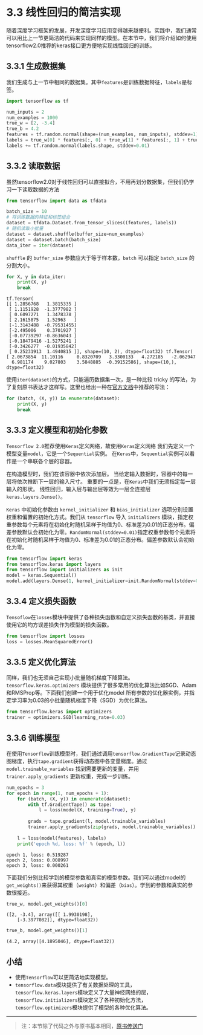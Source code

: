 # 3.3 线性回归的简洁实现

随着深度学习框架的发展，开发深度学习应用变得越来越便利。实践中，我们通常可以用比上一节更简洁的代码来实现同样的模型。在本节中，我们将介绍如何使用tensorflow2.0推荐的keras接口更方便地实现线性回归的训练。

## 3.3.1 生成数据集

我们生成与上一节中相同的数据集。其中`features`是训练数据特征，`labels`是标签。

```python
import tensorflow as tf

num_inputs = 2
num_examples = 1000
true_w = [2, -3.4]
true_b = 4.2
features = tf.random.normal(shape=(num_examples, num_inputs), stddev=1)
labels = true_w[0] * features[:, 0] + true_w[1] * features[:, 1] + true_b
labels += tf.random.normal(labels.shape, stddev=0.01)
```

## 3.3.2 读取数据

虽然tensorflow2.0对于线性回归可以直接拟合，不用再划分数据集，但我们仍学习一下读取数据的方法


```python
from tensorflow import data as tfdata

batch_size = 10
# 将训练数据的特征和标签组合
dataset = tfdata.Dataset.from_tensor_slices((features, labels))
# 随机读取小批量
dataset = dataset.shuffle(buffer_size=num_examples) 
dataset = dataset.batch(batch_size)
data_iter = iter(dataset)
```

`shuffle` 的 `buffer_size` 参数应大于等于样本数，`batch` 可以指定 `batch_size` 的分割大小。

```python
for X, y in data_iter:
    print(X, y)
    break
```
    tf.Tensor(
    [[ 1.2856768   1.3815335 ]
     [ 1.1151928  -1.3777982 ]
     [ 0.6097271   1.3478378 ]
     [ 2.1615875   1.52963   ]
     [-1.3143488  -0.79531455]
     [-2.495006    0.3701927 ]
     [-0.07739297 -0.8636043 ]
     [-0.18479416 -1.5275241 ]
     [-0.3426277  -0.01935842]
     [ 0.25231913  1.4940815 ]], shape=(10, 2), dtype=float32) tf.Tensor(
    [ 2.0673854  11.10116     0.8320709   3.3300133   4.272185   -2.062947
      6.981174    9.027803    3.5848885  -0.39152586], shape=(10,),     dtype=float32)

使用`iter(dataset)`的方式，只能遍历数据集一次，是一种比较 tricky 的写法，为了复刻原书表达才这样写。这里也给出一种在[官方文档](https://www.tensorflow.org/guide/eager?hl=zh_cn#computing_gradients)中推荐的写法：

```python
for (batch, (X, y)) in enumerate(dataset):
    print(X, y)
    break
```

## 3.3.3 定义模型和初始化参数

`Tensorflow 2.0`推荐使用`Keras`定义网络，故使用`Keras`定义网络
我们先定义一个模型变量`model`，它是一个`Sequential`实例。
在`Keras`中，`Sequential`实例可以看作是一个串联各个层的容器。

在构造模型时，我们在该容器中依次添加层。
当给定输入数据时，容器中的每一层将依次推断下一层的输入尺寸。
重要的一点是，在`Keras`中我们无须指定每一层输入的形状。
线性回归，输入层与输出层等效为一层全连接层`keras.layers.Dense()`。

`Keras` 中初始化参数由 `kernel_initializer` 和 `bias_initializer` 选项分别设置权重和偏置的初始化方式。我们从 `tensorflow` 导入 `initializers` 模块，指定权重参数每个元素将在初始化时随机采样于均值为0、标准差为0.01的正态分布。偏差参数默认会初始化为零。`RandomNormal(stddev=0.01)`指定权重参数每个元素将在初始化时随机采样于均值为0、标准差为0.01的正态分布。偏差参数默认会初始化为零。
```python
from tensorflow import keras
from tensorflow.keras import layers
from tensorflow import initializers as init
model = keras.Sequential()
model.add(layers.Dense(1, kernel_initializer=init.RandomNormal(stddev=0.01)))
```

## 3.3.4 定义损失函数

`Tensoflow`在`losses`模块中提供了各种损失函数和自定义损失函数的基类，并直接使用它的均方误差损失作为模型的损失函数。

```python
from tensorflow import losses
loss = losses.MeanSquaredError()
```
## 3.3.5 定义优化算法

同样，我们也无须自己实现小批量随机梯度下降算法。`tensorflow.keras.optimizers` 模块提供了很多常用的优化算法比如SGD、Adam和RMSProp等。下面我们创建一个用于优化model 所有参数的优化器实例，并指定学习率为0.03的小批量随机梯度下降（SGD）为优化算法。

```python
from tensorflow.keras import optimizers
trainer = optimizers.SGD(learning_rate=0.03)
```

## 3.3.6 训练模型

在使用`Tensorflow`训练模型时，我们通过调用`tensorflow.GradientTape`记录动态图梯度，执行`tape.gradient`获得动态图中各变量梯度。通过 `model.trainable_variables` 找到需要更新的变量，并用 `trainer.apply_gradients` 更新权重，完成一步训练。

```python
num_epochs = 3
for epoch in range(1, num_epochs + 1):
    for (batch, (X, y)) in enumerate(dataset):
        with tf.GradientTape() as tape:
            l = loss(model(X, training=True), y)
        
        grads = tape.gradient(l, model.trainable_variables)
        trainer.apply_gradients(zip(grads, model.trainable_variables))
    
    l = loss(model(features), labels)
    print('epoch %d, loss: %f' % (epoch, l))
```

    epoch 1, loss: 0.519287
    epoch 2, loss: 0.008997
    epoch 3, loss: 0.000261



下面我们分别比较学到的模型参数和真实的模型参数。我们可以通过model的`get_weights()`来获得其权重（`weight`）和偏差（`bias`）。学到的参数和真实的参数很接近。


```python
true_w, model.get_weights()[0]
```
    ([2, -3.4], array([[ 1.9930198],
        [-3.3977082]], dtype=float32))




```python
true_b, model.get_weights()[1]
```

    (4.2, array([4.1895046], dtype=float32))


## 小结

* 使用`Tensorflow`可以更简洁地实现模型。
* `tensorflow.data`模块提供了有关数据处理的工具，`tensorflow.keras.layers`模块定义了大量神经网络的层，`tensorflow.initializers`模块定义了各种初始化方法，`tensorflow.optimizers`模块提供了模型的各种优化算法。

-----------
> 注：本节除了代码之外与原书基本相同，[原书传送门](https://zh.d2l.ai/chapter_deep-learning-basics/linear-regression-gluon.html)